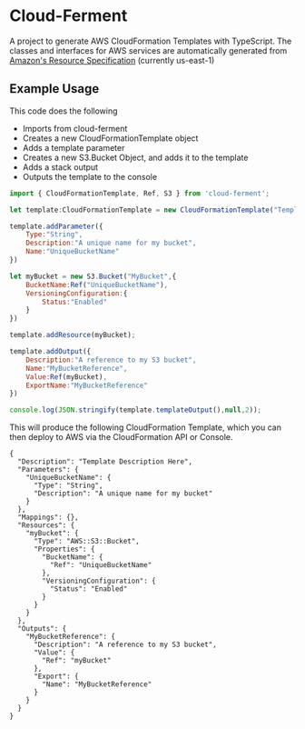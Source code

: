 # Cloud-Ferment
A project to generate AWS CloudFormation Templates with TypeScript. The classes and interfaces for AWS services are automatically generated from [Amazon's Resource Specification](https://docs.aws.amazon.com/AWSCloudFormation/latest/UserGuide/cfn-resource-specification.html) (currently us-east-1)


## Example Usage

This code does the following

* Imports from cloud-ferment
* Creates a new CloudFormationTemplate object
* Adds a template parameter
* Creates a new S3.Bucket Object, and adds it to the template
* Adds a stack output
* Outputs the template to the console

```javascript
import { CloudFormationTemplate, Ref, S3 } from 'cloud-ferment';

let template:CloudFormationTemplate = new CloudFormationTemplate("Template Description Here");

template.addParameter({
    Type:"String",
    Description:"A unique name for my bucket",
    Name:"UniqueBucketName"
})

let myBucket = new S3.Bucket("MyBucket",{
    BucketName:Ref("UniqueBucketName"),
    VersioningConfiguration:{
        Status:"Enabled"
    }
})

template.addResource(myBucket);

template.addOutput({
    Description:"A reference to my S3 bucket",
    Name:"MyBucketReference",
    Value:Ref(myBucket),
    ExportName:"MyBucketReference"
})

console.log(JSON.stringify(template.templateOutput(),null,2));
````

This will produce the following CloudFormation Template, which you can then deploy to AWS via the CloudFormation API or Console.

```
{
  "Description": "Template Description Here",
  "Parameters": {
    "UniqueBucketName": {
      "Type": "String",
      "Description": "A unique name for my bucket"
    }
  },
  "Mappings": {},
  "Resources": {
    "myBucket": {
      "Type": "AWS::S3::Bucket",
      "Properties": {
        "BucketName": {
          "Ref": "UniqueBucketName"
        },
        "VersioningConfiguration": {
          "Status": "Enabled"
        }
      }
    }
  },
  "Outputs": {
    "MyBucketReference": {
      "Description": "A reference to my S3 bucket",
      "Value": {
        "Ref": "myBucket"
      },
      "Export": {
        "Name": "MyBucketReference"
      }
    }
  }
}
```